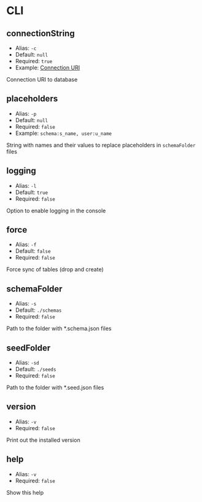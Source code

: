# CLI

## connectionString
* Alias: `-c`
* Default: `null`
* Required: `true`
* Example: [Connection URI](https://node-postgres.com/features/connecting#connection-uri)

Connection URI to database

## placeholders
* Alias: `-p`
* Default: `null`
* Required: `false`
* Example: `schema:s_name, user:u_name`

String with names and their values to replace placeholders in `schemaFolder` files

## logging
* Alias: `-l`
* Default: `true`
* Required: `false`

Option to enable logging in the console

## force
* Alias: `-f`
* Default: `false`
* Required: `false`

Force sync of tables (drop and create)

## schemaFolder
* Alias: `-s`
* Default: `./schemas`
* Required: `false`

Path to the folder with *.schema.json files

## seedFolder
* Alias: `-sd`
* Default: `./seeds`
* Required: `false`

Path to the folder with *.seed.json files

## version
* Alias: `-v`
* Required: `false`

Print out the installed version

## help
* Alias: `-v`
* Required: `false`

Show this help
